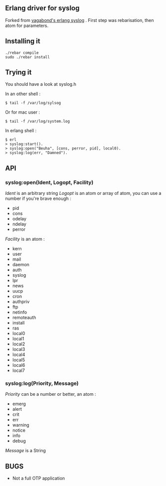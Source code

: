 Erlang driver for syslog
------------------------

Forked from [vagabond's erlang syslog](http://github.com/Vagabond/erlang-syslog) . First step was rebarisation, then atom for parameters.

Installing it
-------------

    ./rebar compile
    sudo ./rebar install

Trying it
---------

You should have a look at syslog.h

In an other shell :

    $ tail -f /var/log/sylsog
Or for mac user :

    $ tail -f /var/log/system.log

In erlang shell :

    $ erl
    > syslog:start().
    > syslog:open("Beuha", [cons, perror, pid], local0).
    > syslog:log(err, "Damned").

API
---

### syslog:open(Ident, Logopt, Facility) ###

_Ident_ is an arbitrary string
_Logopt_ is an atom or array of atom, you can use a number if you're brave enough :

 * pid
 * cons
 * odelay
 * ndelay
 * perror

_Facility_ is an atom :

 * kern
 * user
 * mail
 * daemon
 * auth
 * syslog
 * lpr
 * news
 * uucp
 * cron
 * authpriv
 * ftp
 * netinfo
 * remoteauth
 * install
 * ras
 * local0
 * local1
 * local2
 * local3
 * local4
 * local5
 * local6
 * local7

### syslog:log(Priority, Message) ###

_Priority_ can be a number or better, an atom :

 * emerg
 * alert
 * crit
 * err
 * warning
 * notice
 * info
 * debug

_Message_ is a String

BUGS
----

 * Not a full OTP application
